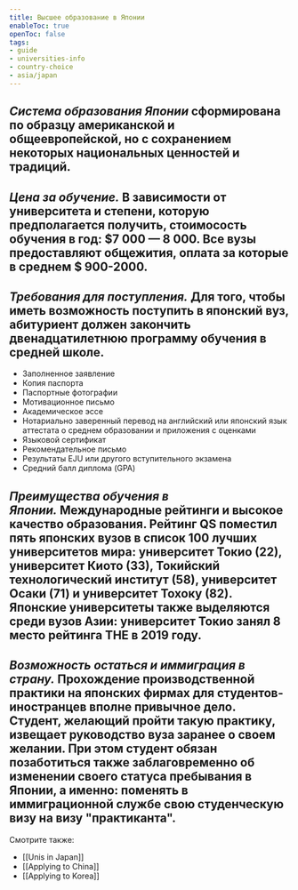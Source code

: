 ```yaml
---
title: Высшее образование в Японии
enableToc: true
openToc: false
tags:
- guide 
- universities-info
- country-choice 
- asia/japan
---
```

## _Система образования Японии_ сформирована по образцу американской и общеевропейской, но с сохранением некоторых национальных ценностей и традиций.

## _Цена за обучение._ В зависимости от университета и степени, которую предполагается получить, стоимосость обучения в год: $7 000 — 8 000. Все вузы предоставляют общежития, оплата за которые в среднем $ 900-2000.

## _Требования для поступления._ Для того, чтобы иметь возможность поступить в японский вуз, абитуриент должен закончить двенадцатилетнюю программу обучения в средней школе.

- Заполненное заявление
- Копия паспорта
- Паспортные фотографии
- Мотивационное письмо
- Академическое эссе
- Нотариально заверенный перевод на английский или японский язык аттестата о среднем образовании и приложения с оценками
- Языковой сертификат
- Рекомендательное письмо
- Результаты EJU или другого вступительного экзамена
- Средний балл диплома (GPA)

## _Преимущества обучения в Японии._ Международные рейтинги и высокое качество образования. Рейтинг QS поместил пять японских вузов в список 100 лучших университетов мира: университет Токио (22), университет Киото (33), Токийский технологический институт (58), университет Осаки (71) и университет Тохоку (82). Японские университеты также выделяются среди вузов Азии: университет Токио занял 8 место рейтинга THE в 2019 году.

## _Возможность остаться и иммиграция в страну._ Прохождение производственной практики на японских фирмах для студентов-иностранцев вполне привычное дело. Студент, желающий пройти такую практику, извещает руководство вуза заранее о своем желании. При этом студент обязан позаботиться также заблаговременно об изменении своего статуса пребывания в Японии, а именно: поменять в иммиграционной службе свою студенческую визу на визу "практиканта".

<!-- Front links -->
Смотрите также:
- [[Unis in Japan]]
- [[Applying to China]]
- [[Applying to Korea]]










